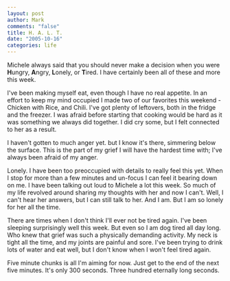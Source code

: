 ```yaml
--- 
layout: post
author: Mark
comments: "false"
title: H. A. L. T.
date: "2005-10-16"
categories: life
---
```

Michele always said that you should never make a decision when you were <strong>H</strong>ungry, <strong>A</strong>ngry, <strong>L</strong>onely, or <strong>T</strong>ired. I have certainly been all of these and more this week.

I've been making myself eat, even though I have no real appetite. In an effort to keep my mind occupied I made two of our favorites this weekend - Chicken with Rice, and Chili. I've got plenty of leftovers, both in the fridge and the freezer. I was afraid before starting that cooking would be hard as it was something we always did together. I did cry some, but I felt connected to her as a result.

I haven't gotten to much anger yet. but I know it's there, simmering below the surface. This is the part of my grief I will have the hardest time with; I've always been afraid of my anger.

Lonely. I have been too preoccupied with details to really feel this yet. When I stop for more than a few minutes and un-focus I can feel it bearing down on me. I have been talking out loud to Michele a lot this week. So much of my life revolved around sharing my thoughts with her and now I can't. Well, I can't hear her answers, but I can still talk to her. And I am. But I am so lonely for her all the time.

There are times when I don't think I'll ever not be tired again. I've been sleeping surprisingly well this week. But even so I am dog tired all day long. Who knew that grief was such a physically demanding activity. My neck is tight all the time, and my joints are painful and sore. I've been trying to drink lots of water and eat well, but I don't know when I won't feel tired again.

Five minute chunks is all I'm aiming for now. Just get to the end of the next five minutes. It's only 300 seconds. Three hundred eternally long seconds.

